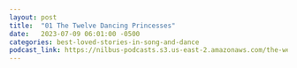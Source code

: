 ```yaml
---
layout: post
title:  "01 The Twelve Dancing Princesses"
date:   2023-07-09 06:01:00 -0500
categories: best-loved-stories-in-song-and-dance
podcast_link: https://nilbus-podcasts.s3.us-east-2.amazonaws.com/the-well-trained-mind/Best%20Loved%20Stories%20in%20Song%20and%20Dance/01%20The%20Twelve%20Dancing%20Princesses.mp3
---
```


